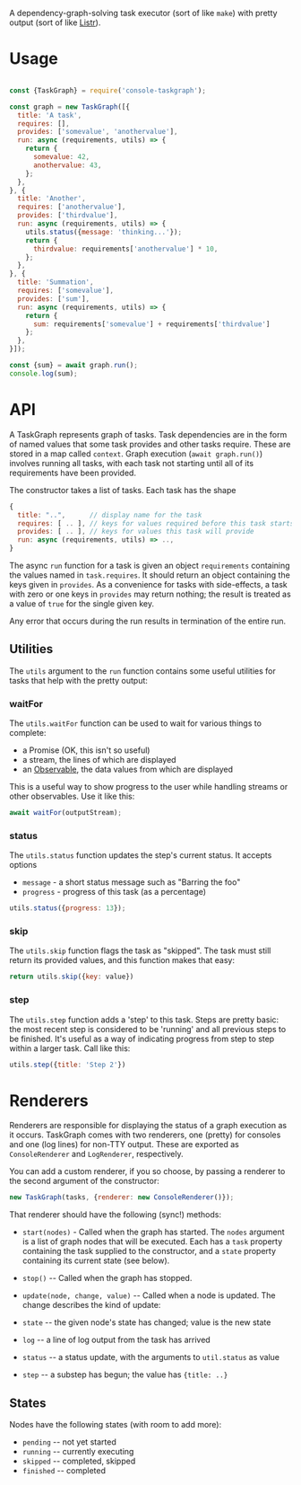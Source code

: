 A dependency-graph-solving task executor (sort of like `make`) with pretty
output (sort of like [Listr](https://github.com/SamVerschueren/listr)).

# Usage

```javascript

const {TaskGraph} = require('console-taskgraph');

const graph = new TaskGraph([{
  title: 'A task',
  requires: [],
  provides: ['somevalue', 'anothervalue'],
  run: async (requirements, utils) => {
    return {
      somevalue: 42,
      anothervalue: 43,
    };
  },
}, {
  title: 'Another',
  requires: ['anothervalue'],
  provides: ['thirdvalue'],
  run: async (requirements, utils) => {
    utils.status({message: 'thinking...'});
    return {
      thirdvalue: requirements['anothervalue'] * 10,
    };
  },
}, {
  title: 'Summation',
  requires: ['somevalue'],
  provides: ['sum'],
  run: async (requirements, utils) => {
    return {
      sum: requirements['somevalue'] + requirements['thirdvalue']
    };
  },
}]);

const {sum} = await graph.run();
console.log(sum);
```

# API

A TaskGraph represents graph of tasks.  Task dependencies are in the form of
named values that some task provides and other tasks require. These are stored
in a map called `context`.  Graph execution (`await graph.run()`) involves
running all tasks, with each task not starting until all of its requirements
have been provided.

The constructor takes a list of tasks.  Each task has the shape

```javascript
{
  title: "..",      // display name for the task
  requires: [ .. ], // keys for values required before this task starts
  provides: [ .. ], // keys for values this task will provide
  run: async (requirements, utils) => ..,
}
```

The async `run` function for a task is given an object `requirements`
containing the values named in `task.requires`.  It should return an object
containing the keys given in `provides`.  As a convenience for tasks with
side-effects, a task with zero or one keys in `provides` may return nothing;
the result is treated as a value of `true` for the single given key.

Any error that occurs during the run results in termination of the entire run.

## Utilities

The `utils` argument to the `run` function contains some useful utilities for
tasks that help with the pretty output:

### waitFor

The `utils.waitFor` function can be used to wait for various things to complete:

  * a Promise (OK, this isn't so useful)
  * a stream, the lines of which are displayed
  * an [Observable](https://github.com/tc39/proposal-observable), the data values from which are displayed

This is a useful way to show progress to the user while handling streams or
other observables. Use it like this:

```javascript
await waitFor(outputStream);
```

### status

The `utils.status` function updates the step's current status.  It accepts options
  * `message` - a short status message such as "Barring the foo"
  * `progress` - progress of this task (as a percentage)

```javascript
utils.status({progress: 13});
```

### skip

The `utils.skip` function flags the task as "skipped".  The task must still return its provided
values, and this function makes that easy:

```javascript
return utils.skip({key: value})
```

### step

The `utils.step` function adds a 'step' to this task. Steps are pretty basic: the most recent step
is considered to be 'running' and all previous steps to be finished.  It's useful as a way of
indicating progress from step to step within a larger task.  Call like this:

```javascript
utils.step({title: 'Step 2'})
```

# Renderers

Renderers are responsible for displaying the status of a graph execution as it
occurs. TaskGraph comes with two renderers, one (pretty) for consoles and one
(log lines) for non-TTY output.  These are exported as `ConsoleRenderer` and
`LogRenderer`, respectively.

You can add a custom renderer, if you so choose, by passing a renderer to the
second argument of the constructor:

```javascript
new TaskGraph(tasks, {renderer: new ConsoleRenderer()});
```

That renderer should have the following (sync!) methods:

* `start(nodes)` - Called when the graph has started.  The `nodes` argument is
  a list of graph nodes that will be executed.  Each has a `task` property
  containing the task supplied to the constructor, and a `state` property
  containing its current state (see below).

* `stop()` -- Called when the graph has stopped.

* `update(node, change, value)` -- Called when a node is updated.  The change
  describes the kind of update:

 * `state` -- the given node's state has changed; value is the new state
 * `log` -- a line of log output from the task has arrived
 * `status` -- a status update, with the arguments to `util.status` as value
 * `step` -- a substep has begun; the value has `{title: ..}`

## States

Nodes have the following states (with room to add more):

* `pending` -- not yet started
* `running` -- currently executing
* `skipped` -- completed, skipped
* `finished` -- completed
